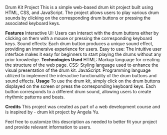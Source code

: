 Drum Kit Project
This is a simple web-based drum kit project built using HTML, CSS, and JavaScript. The project allows users to play various drum sounds by clicking on the corresponding drum buttons or pressing the associated keyboard keys.

**Features**
Interactive UI: Users can interact with the drum buttons either by clicking on them with a mouse or pressing the corresponding keyboard keys.
Sound effects: Each drum button produces a unique sound effect, providing an immersive experience for users.
Easy to use: The intuitive user interface makes it easy for beginners to start playing the drums without any prior knowledge.
**Technologies Used**
HTML: Markup language for creating the structure of the web page.
CSS: Styling language used to enhance the visual presentation of the drum kit.
JavaScript: Programming language utilized to implement the interactive functionality of the drum buttons and sound effects.
**Usage**
To use the drum kit, simply click on the drum buttons displayed on the screen or press the corresponding keyboard keys. Each button corresponds to a different drum sound, allowing users to create rhythmic patterns and beats.

**Credits**
This project was created as part of a web development course and is inspired by - drum kit project by Angela Yu.

Feel free to customize this description as needed to better fit your project and provide relevant information to users.
